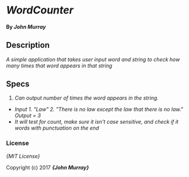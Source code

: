 # _WordCounter_

#### By _**John Murray**_

## Description

_A simple application that takes user input word and string to check how many times that word appears in that string_

## Specs

1. _Can output number of times the word appears in the string._

  * _Input 1. "Law" 2. "There is no law except the law that there is no law." Output = 3_
  * _It will test for count, make sure it isn't case sensitive, and check if it words with punctuation on the end_


### License

*{MIT License}*

Copyright (c) 2017 **_{John Murray}_**